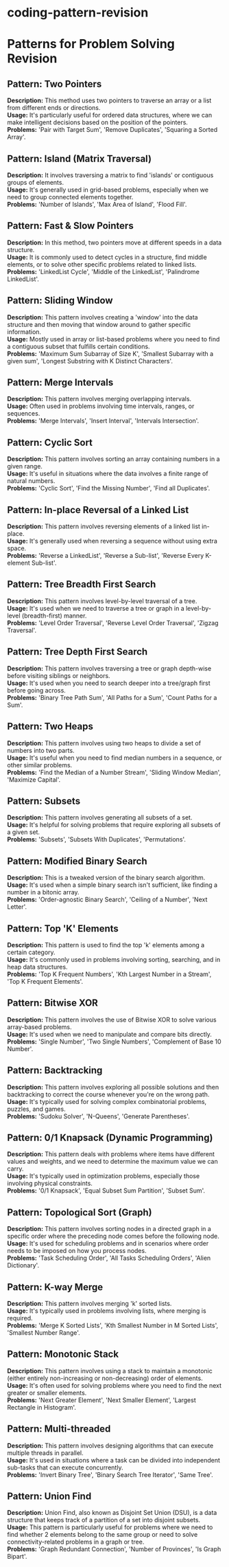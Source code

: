 # coding-pattern-revision

# Patterns for Problem Solving Revision

## Pattern: Two Pointers
**Description:** This method uses two pointers to traverse an array or a list from different ends or directions.  
**Usage:** It's particularly useful for ordered data structures, where we can make intelligent decisions based on the position of the pointers.  
**Problems:** 'Pair with Target Sum', 'Remove Duplicates', 'Squaring a Sorted Array'.  

## Pattern: Island (Matrix Traversal)
**Description:** It involves traversing a matrix to find 'islands' or contiguous groups of elements.  
**Usage:** It's generally used in grid-based problems, especially when we need to group connected elements together.  
**Problems:** 'Number of Islands', 'Max Area of Island', 'Flood Fill'.  

## Pattern: Fast & Slow Pointers
**Description:** In this method, two pointers move at different speeds in a data structure.  
**Usage:** It is commonly used to detect cycles in a structure, find middle elements, or to solve other specific problems related to linked lists.  
**Problems:** 'LinkedList Cycle', 'Middle of the LinkedList', 'Palindrome LinkedList'.  

## Pattern: Sliding Window
**Description:** This pattern involves creating a 'window' into the data structure and then moving that window around to gather specific information.  
**Usage:** Mostly used in array or list-based problems where you need to find a contiguous subset that fulfills certain conditions.  
**Problems:** 'Maximum Sum Subarray of Size K', 'Smallest Subarray with a given sum', 'Longest Substring with K Distinct Characters'.  

## Pattern: Merge Intervals
**Description:** This pattern involves merging overlapping intervals.  
**Usage:** Often used in problems involving time intervals, ranges, or sequences.  
**Problems:** 'Merge Intervals', 'Insert Interval', 'Intervals Intersection'.  

## Pattern: Cyclic Sort
**Description:** This pattern involves sorting an array containing numbers in a given range.  
**Usage:** It's useful in situations where the data involves a finite range of natural numbers.  
**Problems:** 'Cyclic Sort', 'Find the Missing Number', 'Find all Duplicates'.  

## Pattern: In-place Reversal of a Linked List
**Description:** This pattern involves reversing elements of a linked list in-place.  
**Usage:** It's generally used when reversing a sequence without using extra space.  
**Problems:** 'Reverse a LinkedList', 'Reverse a Sub-list', 'Reverse Every K-element Sub-list'.  

## Pattern: Tree Breadth First Search
**Description:** This pattern involves level-by-level traversal of a tree.  
**Usage:** It's used when we need to traverse a tree or graph in a level-by-level (breadth-first) manner.  
**Problems:** 'Level Order Traversal', 'Reverse Level Order Traversal', 'Zigzag Traversal'.  

## Pattern: Tree Depth First Search
**Description:** This pattern involves traversing a tree or graph depth-wise before visiting siblings or neighbors.  
**Usage:** It's used when you need to search deeper into a tree/graph first before going across.  
**Problems:** 'Binary Tree Path Sum', 'All Paths for a Sum', 'Count Paths for a Sum'.  

## Pattern: Two Heaps
**Description:** This pattern involves using two heaps to divide a set of numbers into two parts.   
**Usage:** It's useful when you need to find median numbers in a sequence, or other similar problems.  
**Problems:** 'Find the Median of a Number Stream', 'Sliding Window Median', 'Maximize Capital'.  

## Pattern: Subsets
**Description:** This pattern involves generating all subsets of a set.  
**Usage:** It's helpful for solving problems that require exploring all subsets of a given set.  
**Problems:** 'Subsets', 'Subsets With Duplicates', 'Permutations'.  

## Pattern: Modified Binary Search
**Description:** This is a tweaked version of the binary search algorithm.  
**Usage:** It's used when a simple binary search isn't sufficient, like finding a number in a bitonic array.  
**Problems:** 'Order-agnostic Binary Search', 'Ceiling of a Number', 'Next Letter'.  

## Pattern: Top 'K' Elements
**Description:** This pattern is used to find the top 'k' elements among a certain category.  
**Usage:** It's commonly used in problems involving sorting, searching, and in heap data structures.  
**Problems:** 'Top K Frequent Numbers', 'Kth Largest Number in a Stream', 'Top K Frequent Elements'.  

## Pattern: Bitwise XOR
**Description:** This pattern involves the use of Bitwise XOR to solve various array-based problems.  
**Usage:** It's used when we need to manipulate and compare bits directly.  
**Problems:** 'Single Number', 'Two Single Numbers', 'Complement of Base 10 Number'.  

## Pattern: Backtracking
**Description:** This pattern involves exploring all possible solutions and then backtracking to correct the course whenever you're on the wrong path.  
**Usage:** It's typically used for solving complex combinatorial problems, puzzles, and games.  
**Problems:** 'Sudoku Solver', 'N-Queens', 'Generate Parentheses'.  

## Pattern: 0/1 Knapsack (Dynamic Programming)
**Description:** This pattern deals with problems where items have different values and weights, and we need to determine the maximum value we can carry.  
**Usage:** It's typically used in optimization problems, especially those involving physical constraints.  
**Problems:** '0/1 Knapsack', 'Equal Subset Sum Partition', 'Subset Sum'.  

## Pattern: Topological Sort (Graph)
**Description:** This pattern involves sorting nodes in a directed graph in a specific order where the preceding node comes before the following node.  
**Usage:** It's used for scheduling problems and in scenarios where order needs to be imposed on how you process nodes.  
**Problems:** 'Task Scheduling Order', 'All Tasks Scheduling Orders', 'Alien Dictionary'.  

## Pattern: K-way Merge
**Description:** This pattern involves merging 'k' sorted lists.  
**Usage:** It's typically used in problems involving lists, where merging is required.  
**Problems:** 'Merge K Sorted Lists', 'Kth Smallest Number in M Sorted Lists', 'Smallest Number Range'.  

## Pattern: Monotonic Stack
**Description:** This pattern involves using a stack to maintain a monotonic (either entirely non-increasing or non-decreasing) order of elements.  
**Usage:** It's often used for solving problems where you need to find the next greater or smaller elements.  
**Problems:** 'Next Greater Element', 'Next Smaller Element', 'Largest Rectangle in Histogram'.  

## Pattern: Multi-threaded
**Description:** This pattern involves designing algorithms that can execute multiple threads in parallel.  
**Usage:** It's used in situations where a task can be divided into independent sub-tasks that can execute concurrently.  
**Problems:** 'Invert Binary Tree', 'Binary Search Tree Iterator', 'Same Tree'.  

## Pattern: Union Find
**Description:** Union Find, also known as Disjoint Set Union (DSU), is a data structure that keeps track of a partition of a set into disjoint subsets.  
**Usage:** This pattern is particularly useful for problems where we need to find whether 2 elements belong to the same group or need to solve connectivity-related problems in a graph or tree.  
**Problems:** 'Graph Redundant Connection', 'Number of Provinces', 'Is Graph Bipart'.  
